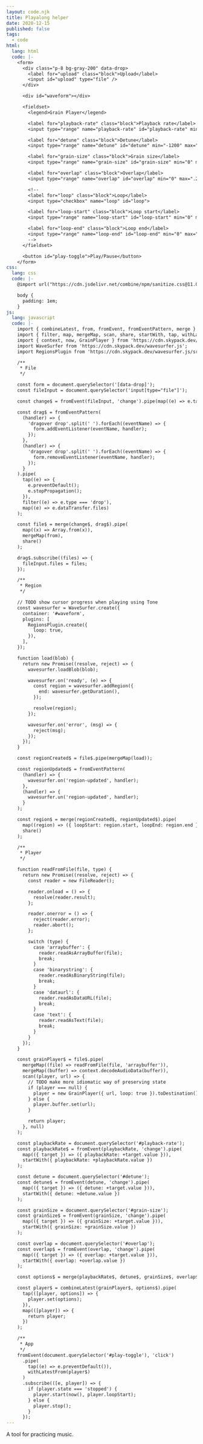 ```yaml
---
layout: code.njk
title: Playalong helper
date: 2020-12-15
published: false
tags:
  - code
html:
  lang: html
  code: |-
    <form>
      <div class="p-8 bg-gray-200" data-drop>
        <label for="upload" class="block">Upload</label>
        <input id="upload" type="file" />
      </div>

      <div id="waveform"></div>

      <fieldset>
        <legend>Grain Player</legend>

        <label for="playback-rate" class="block">Playback rate</label>
        <input type="range" name="playback-rate" id="playback-rate" min=".5" max="2" step=".01" />

        <label for="detune" class="block">Detune</label>
        <input type="range" name="detune" id="detune" min="-1200" max="1200" step="1" />

        <label for="grain-size" class="block">Grain size</label>
        <input type="range" name="grain-size" id="grain-size" min="0" max=".5" step=".01" />

        <label for="overlap" class="block">Overlap</label>
        <input type="range" name="overlap" id="overlap" min="0" max=".2" step=".01" />

        <!--
        <label for="loop" class="block">Loop</label>
        <input type="checkbox" name="loop" id="loop">

        <label for="loop-start" class="block">Loop start</label>
        <input type="range" name="loop-start" id="loop-start" min="0" max="1" step="0.1">

        <label for="loop-end" class="block">Loop end</label>
        <input type="range" name="loop-end" id="loop-end" min="0" max="1" step="0.1">
        -->
      </fieldset>

      <button id="play-toggle">Play/Pause</button>
    </form>
css:
  lang: css
  code: |-
    @import url("https://cdn.jsdelivr.net/combine/npm/sanitize.css@11.0.0,npm/tailwindcss@1.2.0/dist/utilities.min.css");

    body {
      padding: 1em;
    }
js:
  lang: javascript
  code: |-
    import { combineLatest, from, fromEvent, fromEventPattern, merge } from 'https://cdn.skypack.dev/rxjs';
    import { filter, map, mergeMap, scan, share, startWith, tap, withLatestFrom } from 'https://cdn.skypack.dev/rxjs/operators';
    import { context, now, GrainPlayer } from 'https://cdn.skypack.dev/tone';
    import WaveSurfer from 'https://cdn.skypack.dev/wavesurfer.js';
    import RegionsPlugin from 'https://cdn.skypack.dev/wavesurfer.js/src/plugin/regions/index.js';

    /**
     * File
     */

    const form = document.querySelector('[data-drop]');
    const fileInput = document.querySelector('input[type="file"]');

    const change$ = fromEvent(fileInput, 'change').pipe(map((e) => e.target.files));

    const drag$ = fromEventPattern(
      (handler) => {
        'dragover drop'.split(' ').forEach((eventName) => {
          form.addEventListener(eventName, handler);
        });
      },
      (handler) => {
        'dragover drop'.split(' ').forEach((eventName) => {
          form.removeEventListener(eventName, handler);
        });
      }
    ).pipe(
      tap((e) => {
        e.preventDefault();
        e.stopPropagation();
      }),
      filter((e) => e.type === 'drop'),
      map((e) => e.dataTransfer.files)
    );

    const file$ = merge(change$, drag$).pipe(
      map((x) => Array.from(x)),
      mergeMap(from),
      share()
    );

    drag$.subscribe((files) => {
      fileInput.files = files;
    });

    /**
     * Region
     */

    // TODO show cursor progress when playing using Tone
    const wavesurfer = WaveSurfer.create({
      container: '#waveform',
      plugins: [
        RegionsPlugin.create({
          loop: true,
        }),
      ],
    });

    function load(blob) {
      return new Promise((resolve, reject) => {
        wavesurfer.loadBlob(blob);

        wavesurfer.on('ready', (e) => {
          const region = wavesurfer.addRegion({
            end: wavesurfer.getDuration(),
          });

          resolve(region);
        });

        wavesurfer.on('error', (msg) => {
          reject(msg);
        });
      });
    }

    const regionCreated$ = file$.pipe(mergeMap(load));

    const regionUpdated$ = fromEventPattern(
      (handler) => {
        wavesurfer.on('region-updated', handler);
      },
      (handler) => {
        wavesurfer.un('region-updated', handler);
      }
    );

    const region$ = merge(regionCreated$, regionUpdated$).pipe(
      map((region) => ({ loopStart: region.start, loopEnd: region.end })),
      share()
    );

    /**
     * Player
     */

    function readFromFile(file, type) {
      return new Promise((resolve, reject) => {
        const reader = new FileReader();

        reader.onload = () => {
          resolve(reader.result);
        };

        reader.onerror = () => {
          reject(reader.error);
          reader.abort();
        };

        switch (type) {
          case 'arraybuffer': {
            reader.readAsArrayBuffer(file);
            break;
          }
          case 'binarystring': {
            reader.readAsBinaryString(file);
            break;
          }
          case 'dataurl': {
            reader.readAsDataURL(file);
            break;
          }
          case 'text': {
            reader.readAsText(file);
            break;
          }
        }
      });
    }

    const grainPlayer$ = file$.pipe(
      mergeMap((file) => readFromFile(file, 'arraybuffer')),
      mergeMap((buffer) => context.decodeAudioData(buffer)),
      scan((player, url) => {
        // TODO make more idiomatic way of preserving state
        if (player === null) {
          player = new GrainPlayer({ url, loop: true }).toDestination();
        } else {
          player.buffer.set(url);
        }

        return player;
      }, null)
    );

    const playbackRate = document.querySelector('#playback-rate');
    const playbackRate$ = fromEvent(playbackRate, 'change').pipe(
      map(({ target }) => ({ playbackRate: +target.value })),
      startWith({ playbackRate: +playbackRate.value })
    );

    const detune = document.querySelector('#detune');
    const detune$ = fromEvent(detune, 'change').pipe(
      map(({ target }) => ({ detune: +target.value })),
      startWith({ detune: +detune.value })
    );

    const grainSize = document.querySelector('#grain-size');
    const grainSize$ = fromEvent(grainSize, 'change').pipe(
      map(({ target }) => ({ grainSize: +target.value })),
      startWith({ grainSize: +grainSize.value })
    );

    const overlap = document.querySelector('#overlap');
    const overlap$ = fromEvent(overlap, 'change').pipe(
      map(({ target }) => ({ overlap: +target.value })),
      startWith({ overlap: +overlap.value })
    );

    const options$ = merge(playbackRate$, detune$, grainSize$, overlap$, region$);

    const player$ = combineLatest(grainPlayer$, options$).pipe(
      tap(([player, options]) => {
        player.set(options);
      }),
      map(([player]) => {
        return player;
      })
    );

    /**
     * App
     */
    fromEvent(document.querySelector('#play-toggle'), 'click')
      .pipe(
        tap((e) => e.preventDefault()),
        withLatestFrom(player$)
      )
      .subscribe(([e, player]) => {
        if (player.state === 'stopped') {
          player.start(now(), player.loopStart);
        } else {
          player.stop();
        }
      });
---
```

A tool for practicing music.
